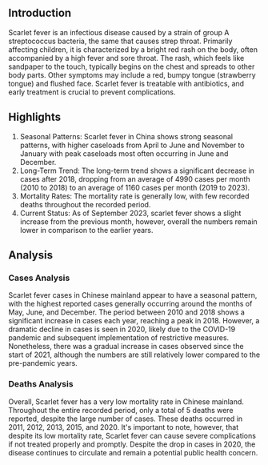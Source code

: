 ## Introduction

Scarlet fever is an infectious disease caused by a strain of group A streptococcus bacteria, the same that causes strep throat. Primarily affecting children, it is characterized by a bright red rash on the body, often accompanied by a high fever and sore throat. The rash, which feels like sandpaper to the touch, typically begins on the chest and spreads to other body parts. Other symptoms may include a red, bumpy tongue (strawberry tongue) and flushed face. Scarlet fever is treatable with antibiotics, and early treatment is crucial to prevent complications.

## Highlights

1. Seasonal Patterns: Scarlet fever in China shows strong seasonal patterns, with higher caseloads from April to June and November to January with peak caseloads most often occurring in June and December.<br/>
2. Long-Term Trend: The long-term trend shows a significant decrease in cases after 2018, dropping from an average of 4990 cases per month (2010 to 2018) to an average of 1160 cases per month (2019 to 2023).<br/>
3. Mortality Rates: The mortality rate is generally low, with few recorded deaths throughout the recorded period.<br/>
4. Current Status: As of September 2023, scarlet fever shows a slight increase from the previous month, however, overall the numbers remain lower in comparison to the earlier years.

## Analysis

### Cases Analysis

Scarlet fever cases in Chinese mainland appear to have a seasonal pattern, with the highest reported cases generally occurring around the months of May, June, and December. The period between 2010 and 2018 shows a significant increase in cases each year, reaching a peak in 2018. However, a dramatic decline in cases is seen in 2020, likely due to the COVID-19 pandemic and subsequent implementation of restrictive measures. Nonetheless, there was a gradual increase in cases observed since the start of 2021, although the numbers are still relatively lower compared to the pre-pandemic years.

### Deaths Analysis

Overall, Scarlet fever has a very low mortality rate in Chinese mainland. Throughout the entire recorded period, only a total of 5 deaths were reported, despite the large number of cases. These deaths occurred in 2011, 2012, 2013, 2015, and 2020. It's important to note, however, that despite its low mortality rate, Scarlet fever can cause severe complications if not treated properly and promptly. Despite the drop in cases in 2020, the disease continues to circulate and remain a potential public health concern.
